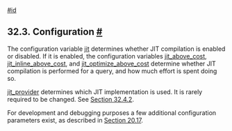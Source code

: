 [#id](#JIT-CONFIGURATION)

## 32.3. Configuration [#](#JIT-CONFIGURATION)

The configuration variable [jit](runtime-config-query#GUC-JIT) determines whether JIT compilation is enabled or disabled. If it is enabled, the configuration variables [jit_above_cost](runtime-config-query#GUC-JIT-ABOVE-COST), [jit_inline_above_cost](runtime-config-query#GUC-JIT-INLINE-ABOVE-COST), and [jit_optimize_above_cost](runtime-config-query#GUC-JIT-OPTIMIZE-ABOVE-COST) determine whether JIT compilation is performed for a query, and how much effort is spent doing so.

[jit_provider](runtime-config-client#GUC-JIT-PROVIDER) determines which JIT implementation is used. It is rarely required to be changed. See [Section 32.4.2](jit-extensibility#JIT-PLUGGABLE).

For development and debugging purposes a few additional configuration parameters exist, as described in [Section 20.17](runtime-config-developer).
